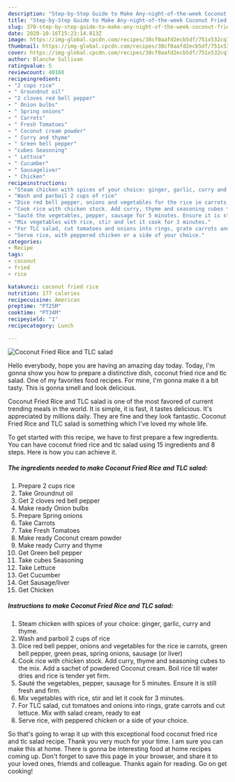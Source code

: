 ```yaml
---
description: "Step-by-Step Guide to Make Any-night-of-the-week Coconut Fried Rice and TLC salad"
title: "Step-by-Step Guide to Make Any-night-of-the-week Coconut Fried Rice and TLC salad"
slug: 370-step-by-step-guide-to-make-any-night-of-the-week-coconut-fried-rice-and-tlc-salad
date: 2020-10-16T15:23:14.013Z
image: https://img-global.cpcdn.com/recipes/38cf0aafd2ecb5df/751x532cq70/coconut-fried-rice-and-tlc-salad-recipe-main-photo.jpg
thumbnail: https://img-global.cpcdn.com/recipes/38cf0aafd2ecb5df/751x532cq70/coconut-fried-rice-and-tlc-salad-recipe-main-photo.jpg
cover: https://img-global.cpcdn.com/recipes/38cf0aafd2ecb5df/751x532cq70/coconut-fried-rice-and-tlc-salad-recipe-main-photo.jpg
author: Blanche Sullivan
ratingvalue: 5
reviewcount: 40160
recipeingredient:
- "2 cups rice"
- " Groundnut oil"
- "2 cloves red bell pepper"
- " Onion bulbs"
- " Spring onions"
- " Carrots"
- " Fresh Tomatoes"
- " Coconut cream powder"
- " Curry and thyme"
- " Green bell pepper"
- "cubes Seasoning"
- " Lettuce"
- " Cucumber"
- " Sausageliver"
- " Chicken"
recipeinstructions:
- "Steam chicken with spices of your choice: ginger, garlic, curry and thyme."
- "Wash and parboil 2 cups of rice"
- "Dice red bell pepper, onions and vegetables for the rice ie carrots, green bell pepper, green peas, spring onions, sausage (or liver)"
- "Cook rice with chicken stock. Add curry, thyme and seasoning cubes to the mix. Add a sachet of powdered Coconut cream. Boil rice till water dries and rice is tender yet firm."
- "Sauté the vegetables, pepper, sausage for 5 minutes. Ensure it is still fresh and firm."
- "Mix vegetables with rice, stir and let it cook for 3 minutes."
- "For TLC salad, cut tomatoes and onions into rings, grate carrots and cut lettuce. Mix with salad cream, ready to eat"
- "Serve rice, with peppered chicken or a side of your choice."
categories:
- Recipe
tags:
- coconut
- fried
- rice

katakunci: coconut fried rice 
nutrition: 177 calories
recipecuisine: American
preptime: "PT25M"
cooktime: "PT34M"
recipeyield: "1"
recipecategory: Lunch

---
```



![Coconut Fried Rice and TLC salad](https://img-global.cpcdn.com/recipes/38cf0aafd2ecb5df/751x532cq70/coconut-fried-rice-and-tlc-salad-recipe-main-photo.jpg)

Hello everybody, hope you are having an amazing day today. Today, I'm gonna show you how to prepare a distinctive dish, coconut fried rice and tlc salad. One of my favorites food recipes. For mine, I'm gonna make it a bit tasty. This is gonna smell and look delicious.



Coconut Fried Rice and TLC salad is one of the most favored of current trending meals in the world. It is simple, it is fast, it tastes delicious. It's appreciated by millions daily. They are fine and they look fantastic. Coconut Fried Rice and TLC salad is something which I've loved my whole life.


To get started with this recipe, we have to first prepare a few ingredients. You can have coconut fried rice and tlc salad using 15 ingredients and 8 steps. Here is how you can achieve it.

<!--inarticleads1-->

##### The ingredients needed to make Coconut Fried Rice and TLC salad:

1. Prepare 2 cups rice
1. Take  Groundnut oil
1. Get 2 cloves red bell pepper
1. Make ready  Onion bulbs
1. Prepare  Spring onions
1. Take  Carrots
1. Take  Fresh Tomatoes
1. Make ready  Coconut cream powder
1. Make ready  Curry and thyme
1. Get  Green bell pepper
1. Take cubes Seasoning
1. Take  Lettuce
1. Get  Cucumber
1. Get  Sausage/liver
1. Get  Chicken




<!--inarticleads2-->

##### Instructions to make Coconut Fried Rice and TLC salad:

1. Steam chicken with spices of your choice: ginger, garlic, curry and thyme.
1. Wash and parboil 2 cups of rice
1. Dice red bell pepper, onions and vegetables for the rice ie carrots, green bell pepper, green peas, spring onions, sausage (or liver)
1. Cook rice with chicken stock. Add curry, thyme and seasoning cubes to the mix. Add a sachet of powdered Coconut cream. Boil rice till water dries and rice is tender yet firm.
1. Sauté the vegetables, pepper, sausage for 5 minutes. Ensure it is still fresh and firm.
1. Mix vegetables with rice, stir and let it cook for 3 minutes.
1. For TLC salad, cut tomatoes and onions into rings, grate carrots and cut lettuce. Mix with salad cream, ready to eat
1. Serve rice, with peppered chicken or a side of your choice.




So that's going to wrap it up with this exceptional food coconut fried rice and tlc salad recipe. Thank you very much for your time. I am sure you can make this at home. There is gonna be interesting food at home recipes coming up. Don't forget to save this page in your browser, and share it to your loved ones, friends and colleague. Thanks again for reading. Go on get cooking!
